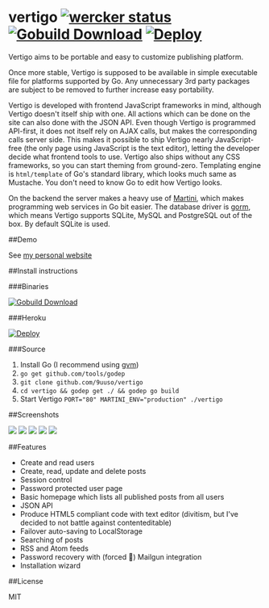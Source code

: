 vertigo [![wercker status](https://app.wercker.com/status/e1f07b85320f902313d32fec503c5017/s/master "wercker status")](https://app.wercker.com/project/bykey/e1f07b85320f902313d32fec503c5017) [![Gobuild Download](https://img.shields.io/badge/gobuild-download-green.svg?style=flat)](http://gobuild.io/github.com/9uuso/vertigo) [![Deploy](https://www.herokucdn.com/deploy/button.png)](https://heroku.com/deploy)
=======

Vertigo aims to be portable and easy to customize publishing platform.

Once more stable, Vertigo is supposed to be available in simple executable file for platforms supported by Go. Any unnecessary 3rd party packages are subject to be removed to further increase easy portability.

Vertigo is developed with frontend JavaScript frameworks in mind, although Vertigo doesn't itself ship with one. All actions which can be done on the site can also done with the JSON API. Even though Vertigo is programmed API-first, it does not itself rely on AJAX calls, but makes the corresponding calls server side. This makes it possible to ship Vertigo nearly JavaScript-free (the only page using JavaScript is the text editor), letting the developer decide what frontend tools to use. Vertigo also ships without any CSS frameworks, so you can start theming from ground-zero. Templating engine is `html/template` of Go's standard library, which looks much same as Mustache. You don't need to know Go to edit how Vertigo looks.

On the backend the server makes a heavy use of [Martini](http://martini.codegangsta.io/), which makes programming web services in Go bit easier. The database driver is [gorm](https://github.com/jinzhu/gorm), which means Vertigo supports SQLite, MySQL and PostgreSQL out of the box. By default SQLite is used.

##Demo

See [my personal website](http://www.juusohaavisto.com/)

##Install instructions

###Binaries

[![Gobuild Download](https://img.shields.io/badge/gobuild-download-green.svg?style=flat)](http://gobuild.io/github.com/9uuso/vertigo)

###Heroku

[![Deploy](https://www.herokucdn.com/deploy/button.png)](https://heroku.com/deploy)

###Source

1. Install Go (I recommend using [gvm](https://github.com/moovweb/gvm))
2. `go get github.com/tools/godep`
3. `git clone github.com/9uuso/vertigo`
4. `cd vertigo && godep get ./ && godep go build`
5. Start Vertigo `PORT="80" MARTINI_ENV="production" ./vertigo`

##Screenshots

![](http://i.imgur.com/EGlBhjP.png)
![](http://i.imgur.com/0AfvQnW.png)
![](http://i.imgur.com/AeC9xml.png)
![](http://i.imgur.com/rDlM9IX.png)
![](http://i.imgur.com/EwFcRfq.png)

##Features

- Create and read users
- Create, read, update and delete posts
- Session control
- Password protected user page
- Basic homepage which lists all published posts from all users
- JSON API
- Produce HTML5 compliant code with text editor (divitism, but I've decided to not battle against contenteditable)
- Failover auto-saving to LocalStorage
- Searching of posts
- RSS and Atom feeds
- Password recovery with (forced :new_moon_with_face:) Mailgun integration
- Installation wizard

##License

MIT
